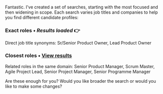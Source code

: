 Fantastic. I've created a set of searches, starting with the most focused and then widening in scope. Each search varies job titles and companies to help you find different candidate profiles:

### Exact roles • *Results loaded* 👉
Direct job title synonyms: Sr/Senior Product Owner, Lead Product Owner

### Closest roles • **[View results](link)**
Related roles in the same domain: Senior Product Manager, Scrum Master, Agile Project Lead, Senior Project Manager, Senior Programme Manager

Are these enough for you? Would you like broader the search or would you like to make some changes?